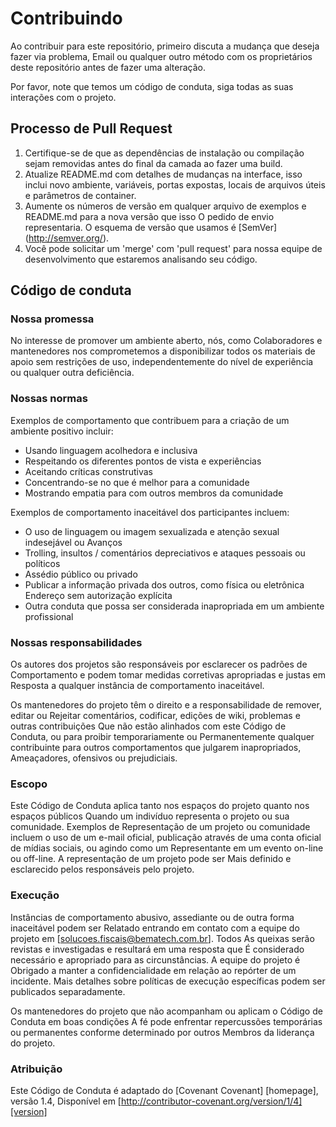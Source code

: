 # Contribuindo

Ao contribuir para este repositório, primeiro discuta a mudança que deseja fazer via problema,
Email ou qualquer outro método com os proprietários deste repositório antes de fazer uma alteração. 

Por favor, note que temos um código de conduta, siga todas as suas interações com o projeto.

## Processo de Pull Request

1. Certifique-se de que as dependências de instalação ou compilação sejam removidas antes do final da camada ao fazer uma 
   build.
2. Atualize README.md com detalhes de mudanças na interface, isso inclui novo ambiente, variáveis, portas expostas, 
locais de arquivos úteis e parâmetros de container.
3. Aumente os números de versão em qualquer arquivo de exemplos e README.md para a nova versão que isso
   O pedido de envio representaria. O esquema de versão que usamos é [SemVer] (http://semver.org/).
4. Você pode solicitar um 'merge' com 'pull request' para nossa equipe de desenvolvimento que estaremos analisando seu código.

## Código de conduta

### Nossa promessa

No interesse de promover um ambiente aberto, nós, como
Colaboradores e mantenedores nos comprometemos a disponibilizar todos os materiais de apoio sem restrições de uso, 
independentemente do nível de experiência ou qualquer outra deficiência.

### Nossas normas

Exemplos de comportamento que contribuem para a criação de um ambiente positivo
incluir:

* Usando linguagem acolhedora e inclusiva
* Respeitando os diferentes pontos de vista e experiências
* Aceitando críticas construtivas
* Concentrando-se no que é melhor para a comunidade
* Mostrando empatia para com outros membros da comunidade

Exemplos de comportamento inaceitável dos participantes incluem:

* O uso de linguagem ou imagem sexualizada e atenção sexual indesejável ou
Avanços
* Trolling, insultos / comentários depreciativos e ataques pessoais ou políticos
* Assédio público ou privado
* Publicar a informação privada dos outros, como física ou eletrônica
  Endereço sem autorização explícita
* Outra conduta que possa ser considerada inapropriada em um
  ambiente profissional

### Nossas responsabilidades

Os autores ​​dos projetos são responsáveis ​​por esclarecer os padrões de
Comportamento e podem tomar medidas corretivas apropriadas e justas em
Resposta a qualquer instância de comportamento inaceitável.

Os mantenedores do projeto têm o direito e a responsabilidade de remover, editar ou
Rejeitar comentários, codificar, edições de wiki, problemas e outras contribuições
Que não estão alinhados com este Código de Conduta, ou para proibir temporariamente ou
Permanentemente qualquer contribuinte para outros comportamentos que julgarem inapropriados,
Ameaçadores, ofensivos ou prejudiciais.

### Escopo

Este Código de Conduta aplica tanto nos espaços do projeto quanto nos espaços públicos
Quando um indivíduo representa o projeto ou sua comunidade. Exemplos de
Representação de um projeto ou comunidade incluem o uso de um e-mail oficial, 
publicação através de uma conta oficial de mídias sociais, ou agindo como um Representante em 
um evento on-line ou off-line. A representação de um projeto pode ser
Mais definido e esclarecido pelos responsáveis ​​pelo projeto.

### Execução

Instâncias de comportamento abusivo, assediante ou de outra forma inaceitável podem ser
Relatado entrando em contato com a equipe do projeto em [solucoes.fiscais@bematech.com.br]. Todos
As queixas serão revistas e investigadas e resultará em uma resposta que
É considerado necessário e apropriado para as circunstâncias. A equipe do projeto é
Obrigado a manter a confidencialidade em relação ao repórter de um incidente.
Mais detalhes sobre políticas de execução específicas podem ser publicados separadamente.

Os mantenedores do projeto que não acompanham ou aplicam o Código de Conduta em boas condições
A fé pode enfrentar repercussões temporárias ou permanentes conforme determinado por outros
Membros da liderança do projeto.

### Atribuição

Este Código de Conduta é adaptado do [Covenant Covenant] [homepage], versão 1.4,
Disponível em [http://contributor-covenant.org/version/1/4][version]

[Página inicial]: http://contributor-covenant.org
[Versão]: http://contributor-covenant.org/version/1/4/
